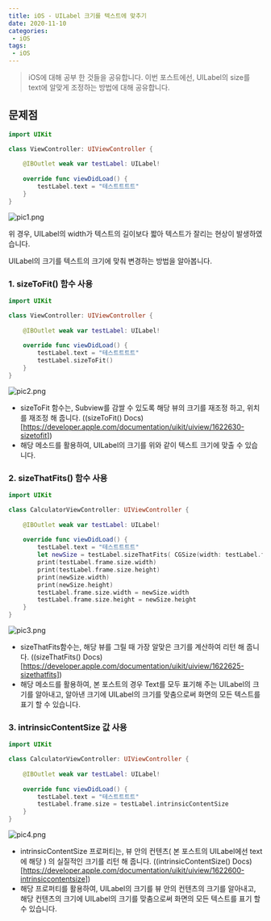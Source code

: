```yaml
---
title: iOS - UILabel 크기를 텍스트에 맞추기
date: 2020-11-10
categories:
 - iOS
tags:
 - iOS
---
```


> iOS에 대해 공부 한 것들을 공유합니다. 이번 포스트에선, UILabel의 size를 text에 알맞게 조정하는 방법에 대해 공유합니다. 

<!-- more -->

## 문제점

```swift
import UIKit

class ViewController: UIViewController {
    
    @IBOutlet weak var testLabel: UILabel!
    
    override func viewDidLoad() {
        testLabel.text = "테스트트트트"
    }
}
```
![pic1.png](/assets/images/posts/2021-01-20-iOS-label-width/pic1.png)

위 경우, UILabel의 width가 텍스트의 길이보다 짧아 텍스트가 잘리는 현상이 발생하였습니다.

UILabel의 크기를 텍스트의 크기에 맞춰 변경하는 방법을 알아봅니다. 

### 1. sizeToFit() 함수 사용

```swift
import UIKit

class ViewController: UIViewController {
    
    @IBOutlet weak var testLabel: UILabel!
    
    override func viewDidLoad() {
        testLabel.text = "테스트트트트"
        testLabel.sizeToFit()
    }
}
```

![pic2.png](/assets/images/posts/2021-01-20-iOS-label-width/pic2.png)
- sizeToFit 함수는, Subview를 감쌀 수 있도록 해당 뷰의 크기를 재조정 하고, 위치를 재조정 해 줍니다. ((sizeToFit() Docs)[https://developer.apple.com/documentation/uikit/uiview/1622630-sizetofit])
- 해당 메소드를 활용하여, UILabel의 크기를 위와 같이 텍스트 크기에 맞출 수 있습니다. 

### 2. sizeThatFits() 함수 사용

```swift
import UIKit

class CalculatorViewController: UIViewController {
    
    @IBOutlet weak var testLabel: UILabel!
    
    override func viewDidLoad() {
        testLabel.text = "테스트트트트"
        let newSize = testLabel.sizeThatFits( CGSize(width: testLabel.frame.width, height: CGFloat.greatestFiniteMagnitude))
        print(testLabel.frame.size.width)
        print(testLabel.frame.size.height)
        print(newSize.width)
        print(newSize.height)
        testLabel.frame.size.width = newSize.width
        testLabel.frame.size.height = newSize.height
    }
}
```

![pic3.png](/assets/images/posts/2021-01-20-iOS-label-width/pic3.png)
- sizeThatFits함수는, 해당 뷰를 그릴 때 가장 알맞은 크기를 계산하여 리턴 해 줍니다. ((sizeThatFits() Docs)[https://developer.apple.com/documentation/uikit/uiview/1622625-sizethatfits])
- 해당 메소드를 활용하여, 본 포스트의 경우 Text를 모두 표기해 주는 UILabel의 크기를 알아내고, 알아낸 크기에 UILabel의 크기를 맞춤으로써 화면의 모든 텍스트를 표기 할 수 있습니다.


### 3. intrinsicContentSize 값 사용

```swift
import UIKit

class CalculatorViewController: UIViewController {
    
    @IBOutlet weak var testLabel: UILabel!
    
    override func viewDidLoad() {
        testLabel.text = "테스트트트트"
        testLabel.frame.size = testLabel.intrinsicContentSize
    }
}
```

![pic4.png](/assets/images/posts/2021-01-20-iOS-label-width/pic4.png)
- intrinsicContentSize 프로퍼티는, 뷰 안의 컨텐츠( 본 포스트의 UILabel에선 text에 해당 ) 의 실질적인 크기를 리턴 해 줍니다. ((intrinsicContentSize() Docs)[https://developer.apple.com/documentation/uikit/uiview/1622600-intrinsiccontentsize])
- 해당 프로퍼티를 활용하여, UILabel의 크기를 뷰 안의 컨텐츠의 크기를 알아내고, 해당 컨텐츠의 크기에 UILabel의 크기를 맞춤으로써 화면의 모든 텍스트를 표기 할 수 있습니다.